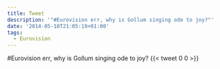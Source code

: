 ```yaml
---
title: Tweet
description: '"#Eurovision err, why is Gollum singing ode to joy?"'
date: '2014-05-10T21:05:19+01:00'
tags:
  - Eurovision
---
```

#Eurovision err, why is Gollum singing ode to joy?
      {{< tweet 0 0 >}}
    
